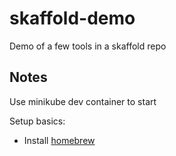 # skaffold-demo
Demo of a few tools in a skaffold repo

## Notes

Use minikube dev container to start

Setup basics:

- Install [homebrew](https://brew.sh)

